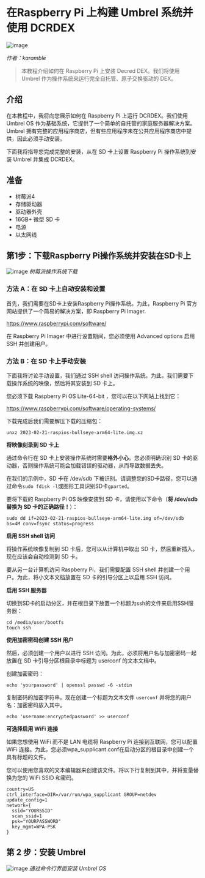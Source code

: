 # 在Raspberry Pi 上构建 Umbrel 系统并使用 DCRDEX

![image](https://github.com/DominicTing/articles/blob/master/img/How-To_DCRDEX_on_Raspberry_Pi_with%20_Umbrel/20230707-4M5A2643.jpg)

_作者：karamble_

> 本教程介绍如何在 Raspberry Pi 上安装 Decred DEX。我们将使用 Umbrel 作为操作系统来运行完全自托管、原子交换驱动的 DEX。


## 介绍

在本教程中，我将向您展示如何在 Raspberry Pi 上运行 DCRDEX。我们使用 Umbrel OS 作为基础系统，它提供了一个简单的自托管的家庭服务器解决方案。Umbrel 拥有完整的应用程序商店，但有些应用程序未在公共应用程序商店中提供，因此必须手动安装。

下面我将指导您完成完整的安装，从在 SD 卡上设置 Raspberry Pi 操作系统到安装 Umbrel 并集成 DCRDEX。


## 准备

* 树莓派4
* 存储驱动器
* 驱动器外壳
* 16GB+ 微型 SD 卡
* 电源
* 以太网线


## 第1步：下载Raspberry Pi操作系统并安装在SD卡上

![image](https://github.com/DominicTing/articles/blob/master/img/How-To_DCRDEX_on_Raspberry_Pi_with%20_Umbrel/raspios.webp)
_树莓派操作系统下载_

### 方法 A：在 SD 卡上自动安装和设置

首先，我们需要在SD卡上安装Raspberry Pi操作系统。为此，Raspberry Pi 官方网站提供了一个简易的解决方案，即 Raspberry Pi Imager.

https://www.raspberrypi.com/software/

在 Raspberry Pi Imager 中进行设置期间，您必须使用 Advanced options 启用 SSH 并创建用户。

### 方法 B：在 SD 卡上手动安装

下面我将讨论手动设置，我们通过 SSH shell 访问操作系统。为此，我们需要下载操作系统的映像，然后将其安装到 SD 卡上。

您必须下载 Raspberry Pi OS Lite-64-bit ，您可以在以下网站上找到它：

https://www.raspberrypi.com/software/operating-systems/

下载完成后我们需要解压下载的压缩包：

`unxz 2023-02-21-raspios-bullseye-arm64-lite.img.xz`

**将映像刻录到 SD 卡上**

通过命令行在 SD 卡上安装操作系统时需要**格外小心**。您必须明确识别 SD 卡的驱动器，否则操作系统可能会加载错误的驱动器，从而导致数据丢失。

在我们的示例中，SD 卡在 /dev/sdb 下被识别。请调整您的SD卡路径，您可以通过命令`sudo fdisk -l`或图形工具识别SD卡`gparted`。

要将下载的 Raspberry Pi OS 映像安装到 SD 卡，请使用以下命令（**将 /dev/sdb 替换为 SD 卡的正确路径！**）：

`sudo dd if=2023-02-21-raspios-bullseye-arm64-lite.img of=/dev/sdb bs=4M conv=fsync status=progress`

**启用 SSH shell 访问**

将操作系统映像复制到 SD 卡后，您可以从计算机中取出 SD 卡，然后重新插入。现在应该会自动检测到 SD 卡。

要从另一台计算机访问 Raspberry Pi，我们需要配置 SSH shell 并创建一个用户。为此，将小文本文档放置在 SD 卡的引导分区上以启用 SSH 访问。

**启用 SSH 服务器**

切换到SD卡的启动分区，并在根目录下放置一个标题为ssh的文件来启用SSH服务器：

```
cd /media/user/bootfs
touch ssh
```

**使用加密密码创建 SSH 用户**

然后，必须创建一个用户以进行 SSH 访问。为此，必须将用户名与加密密码一起放置在 SD 卡引导分区根目录中标题为 userconf 的文本文档中。

创建加密密码：

`echo 'yourpassword' | openssl passwd -6 -stdin`

复制密码的加密字符串。现在创建一个标题为文本文件 `userconf` 并将您的用户名：加密密码放入其中。

`echo 'username:encryptedpassword' >> userconf`

**可选择启用 WiFi 连接**

如果您想使用 WiFi 而不是 LAN 电缆将 Raspberry Pi 连接到互联网，您可以配置 WiFi 连接。为此，您必须wpa_supplicant.conf在启动分区的根目录中创建一个具有标题的文件。

您可以使用您喜欢的文本编辑器来创建该文件。将以下行复制到其中，并将变量替换为您的 WiFi SSID 和密码。

```
country=US
ctrl_interface=DIR=/var/run/wpa_supplicant GROUP=netdev
update_config=1
network={
  ssid="YOURSSID"
  scan_ssid=1
  psk="YOURPASSWORD"
  key_mgmt=WPA-PSK
}
```


## 第 2 步：安装 Umbrel

![image](https://github.com/DominicTing/articles/blob/master/img/How-To_DCRDEX_on_Raspberry_Pi_with%20_Umbrel/umbrelos.webp)
_通过命令行界面安装 Umbrel OS_



































